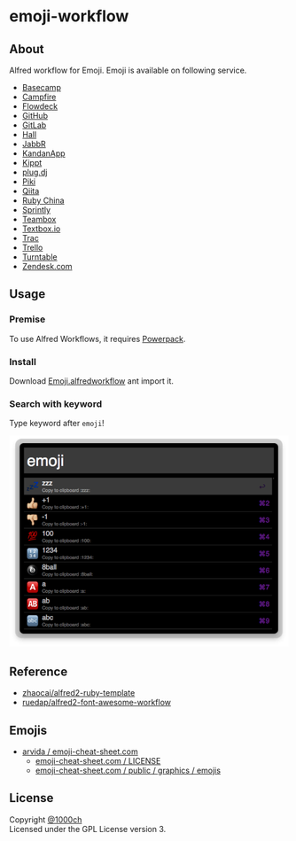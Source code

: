 # emoji-workflow

## About

Alfred workflow for Emoji.
Emoji is available on following service.

- [Basecamp](https://basecamp.com/)
- [Campfire](https://campfirenow.com/)
- [Flowdeck](https://www.flowdock.com/)
- [GitHub](https://github.com/)
- [GitLab](http://gitlab.org/)
- [Hall](https://hall.com/)
- [JabbR](http://about.jabbr.net/)
- [KandanApp](http://kandanapp.com/)
- [Kippt](https://kippt.com/)
- [plug.dj](http://plug.dj/)
- [Piki](http://piki.fm/)
- [Qiita](http://qiita.com/)
- [Ruby China](http://ruby-china.org/)
- [Sprintly](https://sprint.ly/)
- [Teambox](http://teambox.com/)
- [Textbox.io](https://textbox.io/)
- [Trac](http://trac-hacks.org/wiki/TracEmojiPlugin)
- [Trello](https://trello.com/)
- [Turntable](http://turntable.fm/)
- [Zendesk.com](http://www.zendesk.com/)

## Usage

### Premise

To use Alfred Workflows, it requires [Powerpack](http://www.alfredapp.com/powerpack/).

### Install

Download [Emoji.alfredworkflow](https://github.com/1000ch/emoji-workflow/raw/master/Emoji.alfredworkflow) ant import it.

### Search with keyword

Type keyword after `emoji`!

![](/screenshot/emoji.png)

## Reference

- [zhaocai/alfred2-ruby-template](https://github.com/zhaocai/alfred2-ruby-template/)
- [ruedap/alfred2-font-awesome-workflow](https://github.com/ruedap/alfred2-font-awesome-workflow/)

## Emojis

- [arvida / emoji-cheat-sheet.com](https://github.com/arvida/emoji-cheat-sheet.com)
    - [emoji-cheat-sheet.com / LICENSE](https://github.com/arvida/emoji-cheat-sheet.com/blob/master/LICENSE)
    - [emoji-cheat-sheet.com / public / graphics / emojis](https://github.com/arvida/emoji-cheat-sheet.com/tree/master/public/graphics/emojis)

## License

Copyright [@1000ch](http://twitter.com/1000ch)  
Licensed under the GPL License version 3.  
